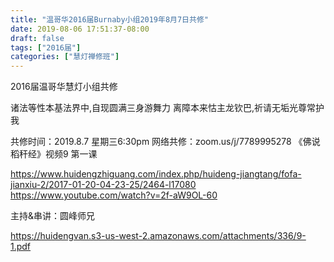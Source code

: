 ```yaml
---
title: "温哥华2016届Burnaby小组2019年8月7日共修"
date: 2019-08-06 17:51:37-08:00
draft: false
tags: ["2016届"]
categories: ["慧灯禅修班"]
---
```

2016届温哥华慧灯小组共修

诸法等性本基法界中,自现圆满三身游舞力
离障本来怙主龙钦巴,祈请无垢光尊常护我

共修时间：2019.8.7 星期三6:30pm
网络共修：zoom.us/j/7789995278
《佛说稻秆经》视频9 第一课

https://www.huidengzhiguang.com/index.php/huideng-jiangtang/fofa-jianxiu-2/2017-01-20-04-23-25/2464-l17080
https://www.youtube.com/watch?v=2f-aW9OL-60

主持&串讲：圆峰师兄


 https://huidengvan.s3-us-west-2.amazonaws.com/attachments/336/9-1.pdf
